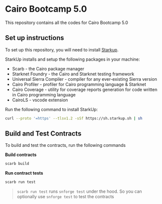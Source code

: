 # Cairo Bootcamp 5.0
This repository contains all the codes for Cairo Bootcamp 5.0

## Set up instructions
To set up this repository, you will need to install [Starkup](https://github.com/software-mansion/starkup). 

StarkUp installs and setup the following packages in your machine: 
- Scarb -  the Cairo package manager
- Starknet Foundry - the Cairo and Starknet testing framework
- Universal Sierra Compiler  - compiler for any ever-existing Sierra version
- Cairo Profiler - profiler for Cairo programming language & Starknet
- Cairo Coverage - utility for coverage reports generation for code written in Cairo programming language
- CairoLS - vscode extension


Run the following command to install StarkUp: 
```bash
curl --proto '=https' --tlsv1.2 -sSf https://sh.starkup.sh | sh
```

## Build and Test Contracts
To build and test the contracts, run the following commands

**Build contracts**
```bash
scarb build
```

**Run contract tests**
```bash
scarb run test
```

> `scarb run test` runs `snforge test` under the hood. So you can optionally use `snforge test` to test the contracts